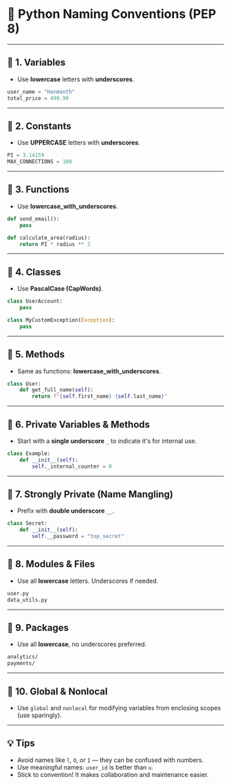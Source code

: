 
# 🐍 Python Naming Conventions (PEP 8)

---

## 🔸 1. Variables
- Use **lowercase** letters with **underscores**.
```python
user_name = "Hanmanth"
total_price = 499.99
```

---

## 🔸 2. Constants
- Use **UPPERCASE** letters with **underscores**.
```python
PI = 3.14159
MAX_CONNECTIONS = 100
```

---

## 🔸 3. Functions
- Use **lowercase_with_underscores**.
```python
def send_email():
    pass

def calculate_area(radius):
    return PI * radius ** 2
```

---

## 🔸 4. Classes
- Use **PascalCase (CapWords)**.
```python
class UserAccount:
    pass

class MyCustomException(Exception):
    pass
```

---

## 🔸 5. Methods
- Same as functions: **lowercase_with_underscores**.
```python
class User:
    def get_full_name(self):
        return f"{self.first_name} {self.last_name}"
```

---

## 🔸 6. Private Variables & Methods
- Start with a **single underscore** `_` to indicate it's for internal use.
```python
class Example:
    def __init__(self):
        self._internal_counter = 0
```

---

## 🔸 7. Strongly Private (Name Mangling)
- Prefix with **double underscore** `__`.
```python
class Secret:
    def __init__(self):
        self.__password = "top_secret"
```

---

## 🔸 8. Modules & Files
- Use all **lowercase** letters. Underscores if needed.
```bash
user.py
data_utils.py
```

---

## 🔸 9. Packages
- Use all **lowercase**, no underscores preferred.
```bash
analytics/
payments/
```

---

## 🔸 10. Global & Nonlocal
- Use `global` and `nonlocal` for modifying variables from enclosing scopes (use sparingly).

---

## 💡 Tips
- Avoid names like `l`, `O`, or `I` — they can be confused with numbers.
- Use meaningful names: `user_id` is better than `u`.
- Stick to convention! It makes collaboration and maintenance easier.
